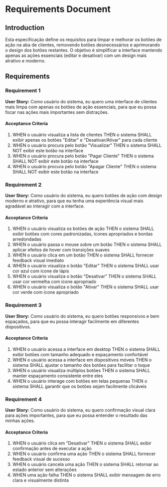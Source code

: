 # Requirements Document

## Introduction

Esta especificação define os requisitos para limpar e melhorar os botões de ação na aba de clientes, removendo botões desnecessários e aprimorando o design dos botões restantes. O objetivo é simplificar a interface mantendo apenas as ações essenciais (editar e desativar) com um design mais atrativo e moderno.

## Requirements

### Requirement 1

**User Story:** Como usuário do sistema, eu quero uma interface de clientes mais limpa com apenas os botões de ação essenciais, para que eu possa focar nas ações mais importantes sem distrações.

#### Acceptance Criteria

1. WHEN o usuário visualiza a lista de clientes THEN o sistema SHALL exibir apenas os botões "Editar" e "Desativar/Ativar" para cada cliente
2. WHEN o usuário procura pelo botão "Visualizar" THEN o sistema SHALL NOT exibir este botão na interface
3. WHEN o usuário procura pelo botão "Pagar Cliente" THEN o sistema SHALL NOT exibir este botão na interface
4. WHEN o usuário procura pelo botão "Apagar Cliente" THEN o sistema SHALL NOT exibir este botão na interface

### Requirement 2

**User Story:** Como usuário do sistema, eu quero botões de ação com design moderno e atrativo, para que eu tenha uma experiência visual mais agradável ao interagir com a interface.

#### Acceptance Criteria

1. WHEN o usuário visualiza os botões de ação THEN o sistema SHALL exibir botões com cores padronizadas, ícones apropriados e bordas arredondadas
2. WHEN o usuário passa o mouse sobre um botão THEN o sistema SHALL aplicar efeitos de hover com transições suaves
3. WHEN o usuário clica em um botão THEN o sistema SHALL fornecer feedback visual imediato
4. WHEN o usuário visualiza o botão "Editar" THEN o sistema SHALL usar cor azul com ícone de lápis
5. WHEN o usuário visualiza o botão "Desativar" THEN o sistema SHALL usar cor vermelha com ícone apropriado
6. WHEN o usuário visualiza o botão "Ativar" THEN o sistema SHALL usar cor verde com ícone apropriado

### Requirement 3

**User Story:** Como usuário do sistema, eu quero botões responsivos e bem espaçados, para que eu possa interagir facilmente em diferentes dispositivos.

#### Acceptance Criteria

1. WHEN o usuário acessa a interface em desktop THEN o sistema SHALL exibir botões com tamanho adequado e espaçamento confortável
2. WHEN o usuário acessa a interface em dispositivos móveis THEN o sistema SHALL ajustar o tamanho dos botões para facilitar o toque
3. WHEN o usuário visualiza múltiplos botões THEN o sistema SHALL manter espaçamento consistente entre eles
4. WHEN o usuário interage com botões em telas pequenas THEN o sistema SHALL garantir que os botões sejam facilmente clicáveis

### Requirement 4

**User Story:** Como usuário do sistema, eu quero confirmação visual clara para ações importantes, para que eu possa entender o resultado das minhas ações.

#### Acceptance Criteria

1. WHEN o usuário clica em "Desativar" THEN o sistema SHALL exibir confirmação antes de executar a ação
2. WHEN o usuário confirma uma ação THEN o sistema SHALL fornecer feedback visual de sucesso
3. WHEN o usuário cancela uma ação THEN o sistema SHALL retornar ao estado anterior sem alterações
4. WHEN uma ação falha THEN o sistema SHALL exibir mensagem de erro clara e visualmente distinta